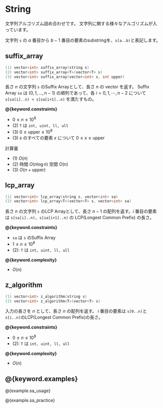 # String

文字列アルゴリズム詰め合わせです。
文字列に関する様々なアルゴリズムが入っています。

文字列 `s` の $a$ 番目から $b - 1$ 番目の要素のsubstringを、`s[a..b)`と表記します。

## suffix_array

```cpp
(1) vector<int> suffix_array(string s)
(2) vector<int> suffix_array<T>(vector<T> s)
(3) vector<int> suffix_array(vector<int> s, int upper)
```

長さ $n$ の文字列 `s` のSuffix Arrayとして、長さ $n$ の vector を返す。
Suffix Array `sa` は $(0, 1, \dots, n - 1)$ の順列であって、各 $i = 0,1, \cdots ,n-2$ について `s[sa[i]..n) < s[sa[i+1]..n)` を満たすもの。

**@{keyword.constraints}**

- $0 \leq n \leq 10^8$
- (2) `T` は `int, uint, ll, ull`
- (3) $0 \leq \mathrm{upper} \leq 10^8$
- (3) $s$ のすべての要素 $x$ について $0 \leq x \leq \mathrm{upper}$

計算量

- (1) $O(n)$
- (2) 時間 $O(n \log n)$ 空間 $O(n)$
- (3) $O(n + \mathrm{upper})$

## lcp_array

```cpp
(1) vector<int> lcp_array(string s, vector<int> sa)
(2) vector<int> lcp_array<T>(vector<T> s, vector<int> sa)
```

長さ $n$ の文字列 `s` のLCP Arrayとして、長さ $n-1$ の配列を返す。$i$ 番目の要素は `s[sa[i]..n), s[sa[i+1]..n)` の LCP(Longest Common Prefix) の長さ。

**@{keyword.constraints}**

- `sa` は `s` のSuffix Array
- $1 \leq n \leq 10^8$
- (2): `T` は `int, uint, ll, ull`

**@{keyword.complexity}**

- $O(n)$

## z_algorithm

```cpp
(1) vector<int> z_algorithm(string s)
(2) vector<int> z_algorithm<T>(vector<T> s)
```

入力の長さを $n$ として、長さ $n$ の配列を返す。
$i$ 番目の要素は `s[0..n)`と`s[i..n)`のLCP(Longest Common Prefix)の長さ。

**@{keyword.constraints}**

- $0 \leq n \leq 10^8$
- (2): `T` は `int, uint, ll, ull`

**@{keyword.complexity}**

- $O(n)$

## @{keyword.examples}

@{example.sa_usage}

@{example.sa_practice}
